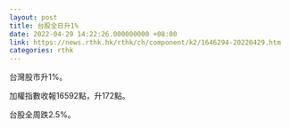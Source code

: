 ```yaml
---
layout: post
title: 台股全日升1%
date: 2022-04-29 14:22:26.000000000 +08:00
link: https://news.rthk.hk/rthk/ch/component/k2/1646294-20220429.htm
categories: rthk
---
```


台灣股市升1%。

加權指數收報16592點，升172點。

台股全周跌2.5%。
